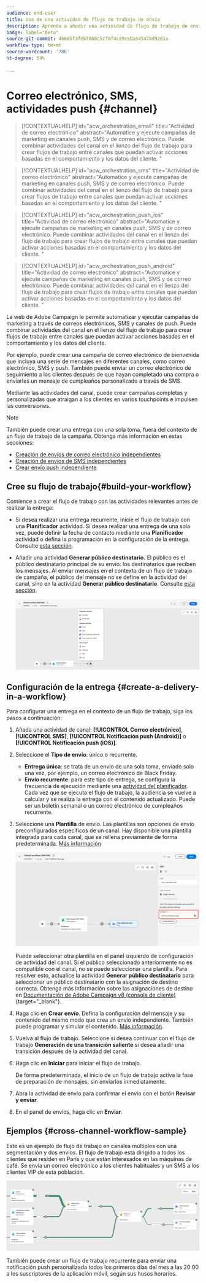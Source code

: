 ```yaml
---
audience: end-user
title: Uso de una actividad de flujo de trabajo de envío
description: Aprenda a añadir una actividad de flujo de trabajo de envío (correo electrónico, push, SMS)
badge: label="Beta"
source-git-commit: 4b005f3feb70b8c5cf0f4cd9c5ba54547bd9261a
workflow-type: tm+mt
source-wordcount: '786'
ht-degree: 59%

---
```



# Correo electrónico, SMS, actividades push {#channel}

>[!CONTEXTUALHELP]
>id="acw_orchestration_email"
>title="Actividad de correo electrónico"
>abstract="Automatice y ejecute campañas de marketing en canales push, SMS y de correo electrónico. Puede combinar actividades del canal en el lienzo del flujo de trabajo para crear flujos de trabajo entre canales que puedan activar acciones basadas en el comportamiento y los datos del cliente. "


>[!CONTEXTUALHELP]
>id="acw_orchestration_sms"
>title="Actividad de correo electrónico"
>abstract="Automatice y ejecute campañas de marketing en canales push, SMS y de correo electrónico. Puede combinar actividades del canal en el lienzo del flujo de trabajo para crear flujos de trabajo entre canales que puedan activar acciones basadas en el comportamiento y los datos del cliente. "


>[!CONTEXTUALHELP]
>id="acw_orchestration_push_ios"
>title="Actividad de correo electrónico"
>abstract="Automatice y ejecute campañas de marketing en canales push, SMS y de correo electrónico. Puede combinar actividades del canal en el lienzo del flujo de trabajo para crear flujos de trabajo entre canales que puedan activar acciones basadas en el comportamiento y los datos del cliente. "


>[!CONTEXTUALHELP]
>id="acw_orchestration_push_android"
>title="Actividad de correo electrónico"
>abstract="Automatice y ejecute campañas de marketing en canales push, SMS y de correo electrónico. Puede combinar actividades del canal en el lienzo del flujo de trabajo para crear flujos de trabajo entre canales que puedan activar acciones basadas en el comportamiento y los datos del cliente. "

La web de Adobe Campaign le permite automatizar y ejecutar campañas de marketing a través de correos electrónicos, SMS y canales de push. Puede combinar actividades del canal en el lienzo del flujo de trabajo para crear flujos de trabajo entre canales que puedan activar acciones basadas en el comportamiento y los datos del cliente.

Por ejemplo, puede crear una campaña de correo electrónico de bienvenida que incluya una serie de mensajes en diferentes canales, como correo electrónico, SMS y push. También puede enviar un correo electrónico de seguimiento a los clientes después de que hayan completado una compra o enviarles un mensaje de cumpleaños personalizado a través de SMS.

Mediante las actividades del canal, puede crear campañas completas y personalizadas que atraigan a los clientes en varios touchpoints e impulsen las conversiones.

>[!NOTE]
>
>También puede crear una entrega con una sola toma, fuera del contexto de un flujo de trabajo de la campaña. Obtenga más información en estas secciones:
>* [Creación de envíos de correo electrónico independientes](../../email/create-email.md)
>* [Creación de envíos de SMS independientes](../../sms/create-sms.md)
>* [Crear envío push independiente](../../push/create-push.md)

## Cree su flujo de trabajo{#build-your-workflow}

Comience a crear el flujo de trabajo con las actividades relevantes antes de realizar la entrega:

* Si desea realizar una entrega recurrente, inicie el flujo de trabajo con una **Planificador** actividad. Si desea realizar una entrega de una sola vez, puede definir la fecha de contacto mediante una **Planificador** actividad o defina la programación en la configuración de la entrega. Consulte [esta sección](scheduler.md).

* Añadir una actividad **Generar público destinatario.** El público es el público destinatario principal de su envío: los destinatarios que reciben los mensajes. Al enviar mensajes en el contexto de un flujo de trabajo de campaña, el público del mensaje no se define en la actividad del canal, sino en la actividad **Generar público destinatario**. Consulte [esta sección](build-audience.md).

  ![](../../msg/assets/add-delivery-in-wf.png)

## Configuración de la entrega {#create-a-delivery-in-a-workflow}

Para configurar una entrega en el contexto de un flujo de trabajo, siga los pasos a continuación:

1. Añada una actividad de canal: **[!UICONTROL Correo electrónico]**, **[!UICONTROL SMS]**, **[!UICONTROL Notificación push (Android)]** o **[!UICONTROL Notificación push (iOS)]**.

1. Seleccione el **Tipo de envío**: único o recurrente.

   * **Entrega única**: se trata de un envío de una sola toma, enviado solo una vez, por ejemplo, un correo electrónico de Black Friday.
   * **Envío recurrente**: para este tipo de entrega, se configura la frecuencia de ejecución mediante una [actividad del planificador](scheduler.md). Cada vez que se ejecuta el flujo de trabajo, la audiencia se vuelve a calcular y se realiza la entrega con el contenido actualizado. Puede ser un boletín semanal o un correo electrónico de cumpleaños recurrente.

1. Seleccione una **Plantilla** de envío. Las plantillas son opciones de envío preconfigurados específicos de un canal. Hay disponible una plantilla integrada para cada canal, que se rellena previamente de forma predeterminada. [Más información](../../msg/delivery-template.md)

   ![](../assets/delivery-activity-in-wf.png)


   Puede seleccionar otra plantilla en el panel izquierdo de configuración de actividad del canal. Si el público seleccionado anteriormente no es compatible con el canal, no se puede seleccionar una plantilla. Para resolver esto, actualice la actividad **Generar público destinatario** para seleccionar un público destinatario con la asignación de destino correcta. Obtenga más información sobre las asignaciones de destino en [Documentación de Adobe Campaign v8 (consola de cliente)](https://experienceleague.adobe.com/docs/campaign/campaign-v8/audience/add-profiles/target-mappings.html?lang=es){target="_blank"}.

1. Haga clic en **Crear envío**. Defina la configuración del mensaje y su contenido del mismo modo que crea un envío independiente. También puede programar y simular el contenido. [Más información](../../msg/gs-messages.md).

1. Vuelva al flujo de trabajo. Seleccione si desea continuar con el flujo de trabajo **Generación de una transición saliente** si desea añadir una transición después de la actividad del canal.

1. Haga clic en **Iniciar** para iniciar el flujo de trabajo.

   De forma predeterminada, el inicio de un flujo de trabajo activa la fase de preparación de mensajes, sin enviarlos inmediatamente.

1. Abra la actividad de envío para confirmar el envío con el botón **Revisar y enviar**.

1. En el panel de envíos, haga clic en **Enviar**.

## Ejemplos {#cross-channel-workflow-sample}

Este es un ejemplo de flujo de trabajo en canales múltiples con una segmentación y dos envíos. El flujo de trabajo está dirigido a todos los clientes que residen en París y que están interesados en las máquinas de café. Se envía un correo electrónico a los clientes habituales y un SMS a los clientes VIP de esta población.

![](../assets/workflow-channel-example.png)
<!--
description, which use case you can perform (common other activities that you can link before of after the activity)

how to add and configure the activity

example of a configured activity within a workflow
The Email delivery activity allows you to configure the sending an email in a workflow. 

-->

También puede crear un flujo de trabajo recurrente para enviar una notificación push personalizada todos los primeros días del mes a las 20:00 a los suscriptores de la aplicación móvil, según sus husos horarios.

<!-- Scheduled emails available?

This can be a single send email and sent just once, or it can be a recurring email.
* Single send emails are standard emails, sent once.
* Recurring emails allow you to send the same email multiple times to different targets over a defined period. You can aggregate the deliveries per period in order to get reports that correspond to your needs.

When linked to a scheduler, you can define recurring emails.
Email recipients are defined upstream of the activity in the same workflow, via an Audience targeting activity.

-->


<!--The message preparation is triggered according to the workflow execution parameters. From the message dashboard, you can select whether to request or not a manual confirmation to send the message (required by default). You can start the workflow manually or place a scheduler activity in the workflow to automate execution.-->
